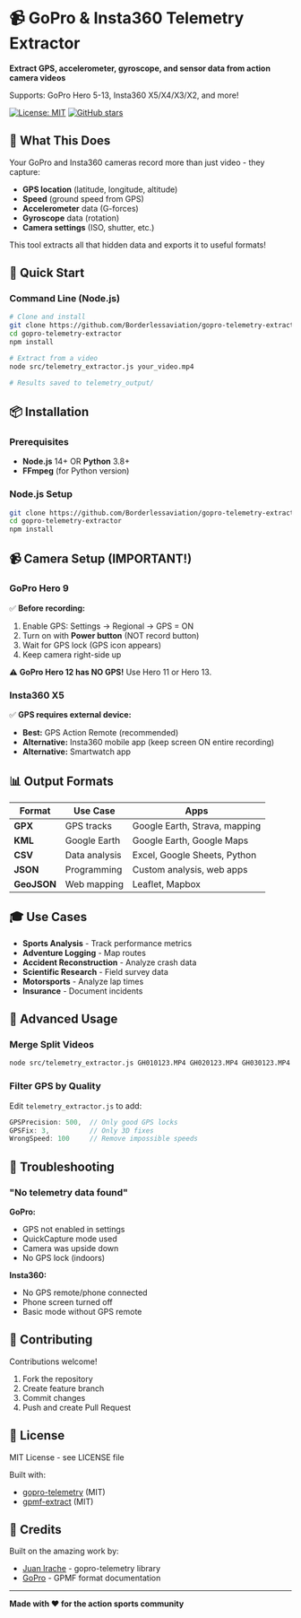 # 📹 GoPro & Insta360 Telemetry Extractor

**Extract GPS, accelerometer, gyroscope, and sensor data from action camera videos**

Supports: GoPro Hero 5-13, Insta360 X5/X4/X3/X2, and more!

[![License: MIT](https://img.shields.io/badge/License-MIT-yellow.svg)](https://opensource.org/licenses/MIT)
[![GitHub stars](https://img.shields.io/github/stars/Borderlessaviation/gopro-telemetry-extractor?style=social)](https://github.com/Borderlessaviation/gopro-telemetry-extractor)

## 🎯 What This Does

Your GoPro and Insta360 cameras record more than just video - they capture:
- **GPS location** (latitude, longitude, altitude)
- **Speed** (ground speed from GPS)
- **Accelerometer** data (G-forces)
- **Gyroscope** data (rotation)
- **Camera settings** (ISO, shutter, etc.)

This tool extracts all that hidden data and exports it to useful formats!

## 🚀 Quick Start

### Command Line (Node.js)

```bash
# Clone and install
git clone https://github.com/Borderlessaviation/gopro-telemetry-extractor.git
cd gopro-telemetry-extractor
npm install

# Extract from a video
node src/telemetry_extractor.js your_video.mp4

# Results saved to telemetry_output/
```

## 📦 Installation

### Prerequisites
- **Node.js** 14+ OR **Python** 3.8+
- **FFmpeg** (for Python version)

### Node.js Setup

```bash
git clone https://github.com/Borderlessaviation/gopro-telemetry-extractor.git
cd gopro-telemetry-extractor
npm install
```

## 📹 Camera Setup (IMPORTANT!)

### GoPro Hero 9

✅ **Before recording:**
1. Enable GPS: Settings → Regional → GPS = ON
2. Turn on with **Power button** (NOT record button)
3. Wait for GPS lock (GPS icon appears)
4. Keep camera right-side up

⚠️ **GoPro Hero 12 has NO GPS!** Use Hero 11 or Hero 13.

### Insta360 X5

✅ **GPS requires external device:**
- **Best:** GPS Action Remote (recommended)
- **Alternative:** Insta360 mobile app (keep screen ON entire recording)
- **Alternative:** Smartwatch app

## 📊 Output Formats

| Format | Use Case | Apps |
|--------|----------|------|
| **GPX** | GPS tracks | Google Earth, Strava, mapping |
| **KML** | Google Earth | Google Earth, Google Maps |
| **CSV** | Data analysis | Excel, Google Sheets, Python |
| **JSON** | Programming | Custom analysis, web apps |
| **GeoJSON** | Web mapping | Leaflet, Mapbox |

## 🎓 Use Cases

- **Sports Analysis** - Track performance metrics
- **Adventure Logging** - Map routes
- **Accident Reconstruction** - Analyze crash data
- **Scientific Research** - Field survey data
- **Motorsports** - Analyze lap times
- **Insurance** - Document incidents

## 🔧 Advanced Usage

### Merge Split Videos

```bash
node src/telemetry_extractor.js GH010123.MP4 GH020123.MP4 GH030123.MP4
```

### Filter GPS by Quality

Edit `telemetry_extractor.js` to add:
```javascript
GPSPrecision: 500,  // Only good GPS locks
GPSFix: 3,          // Only 3D fixes
WrongSpeed: 100     // Remove impossible speeds
```

## 🐛 Troubleshooting

### "No telemetry data found"

**GoPro:**
- GPS not enabled in settings
- QuickCapture mode used
- Camera was upside down
- No GPS lock (indoors)

**Insta360:**
- No GPS remote/phone connected
- Phone screen turned off
- Basic mode without GPS remote

## 🤝 Contributing

Contributions welcome!

1. Fork the repository
2. Create feature branch
3. Commit changes
4. Push and create Pull Request

## 📄 License

MIT License - see LICENSE file

Built with:
- [gopro-telemetry](https://github.com/JuanIrache/gopro-telemetry) (MIT)
- [gpmf-extract](https://github.com/JuanIrache/gpmf-extract) (MIT)

## 🙏 Credits

Built on the amazing work by:
- [Juan Irache](https://github.com/JuanIrache) - gopro-telemetry library
- [GoPro](https://github.com/gopro) - GPMF format documentation

---

**Made with ❤️ for the action sports community**